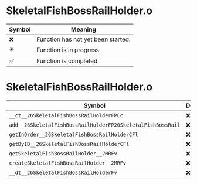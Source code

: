 # SkeletalFishBossRailHolder.o
| Symbol | Meaning 
| ------------- | ------------- 
| :x: | Function has not yet been started. 
| :eight_pointed_black_star: | Function is in progress. 
| :white_check_mark: | Function is completed. 


# SkeletalFishBossRailHolder.o
| Symbol | Decompiled? |
| ------------- | ------------- |
| `__ct__26SkeletalFishBossRailHolderFPCc` | :x: |
| `add__26SkeletalFishBossRailHolderFP20SkeletalFishBossRail` | :x: |
| `getInOrder__26SkeletalFishBossRailHolderCFl` | :x: |
| `getByID__26SkeletalFishBossRailHolderCFl` | :x: |
| `getSkeletalFishBossRailHolder__2MRFv` | :x: |
| `createSkeletalFishBossRailHolder__2MRFv` | :x: |
| `__dt__26SkeletalFishBossRailHolderFv` | :x: |
